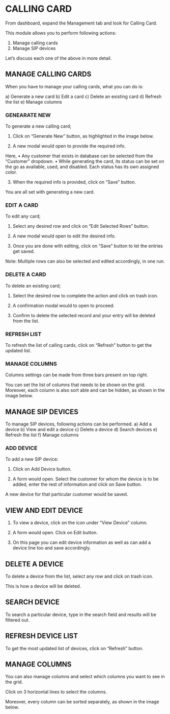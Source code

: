 # CALLING CARD

From dashboard, expand the Management tab and look for Calling Card. 
 
This module allows you to perform following actions:
1)	Manage calling cards
2)	Manage SIP devices

Let’s discuss each one of the above in more detail.

## MANAGE CALLING CARDS

When you have to manage your calling cards, what you can do is:

a)	Generate a new card
b)	Edit a card
c)	Delete an existing card
d)	Refresh the list
e)	Manage columns

### GENEARATE NEW

To generate a new calling card;
1.	Click on “Generate New” button, as highlighted in the image below.

 
2.	A new modal would open to provide the required info.
 
Here,
•	Any customer that exists in database can be selected from the “Customer” dropdown.
•	While generating the card, its status can be set on the go as available, used, and disabled. Each status has its own assigned color.

3.	When the required info is provided, click on “Save” button.

You are all set with generating a new card.

### EDIT A CARD

To edit any card; 
1.	Select any desired row and click on “Edit Selected Rows” button.
 
2.	A new modal would open to edit the desired info.
 
3.	Once you are done with editing, click on “Save” button to let the entries get saved.

Note: Multiple rows can also be selected and edited accordingly, in one run.

### DELETE A CARD

To delete an existing card;

1.	Select the desired row to complete the action and click on trash icon.
 
2.	A confirmation modal would to open to proceed.
 
3.	Confirm to delete the selected record and your entry will be deleted from the list.

### REFRESH LIST

To refresh the list of calling cards, click on “Refresh” button to get the updated list.
 
### MANAGE COLUMNS

Columns settings can be made from three bars present on top right.
 
You can set the list of columns that needs to be shown on the grid.
Moreover, each column is also sort able and can be hidden, as shown in the image below.
 
## MANAGE SIP DEVICES

To manage SIP devices, following actions can be performed.
a)	Add a device
b)	View and edit a device
c)	Delete a device
d)	Search devices
e)	Refresh the list
f)	Manage columns

### ADD DEVICE

To add a new SIP device:
1)	Click on Add Device button.
 
2)	A form would open. Select the customer for whom the device is to be added, enter the rest of information and click on Save button.
 
A new device for that particular customer would be saved.

## VIEW AND EDIT DEVICE

1)	To view a device, click on the icon under “View Device” column.
 
2)	A form would open. Click on Edit button.
 
3)	On this page you can edit device information as well as can add a device line too and save accordingly.

## DELETE A DEVICE

To delete a device from the list, select any row and click on trash icon.
 
This is how a device will be deleted.

## SEARCH DEVICE

To search a particular device, type in the search field and results will be filtered out.
 
## REFRESH DEVICE LIST

To get the most updated list of devices, click on “Refresh” button.
 
## MANAGE COLUMNS

You can also manage columns and select which columns you want to see in the grid.

Click on 3 horizontal lines to select the columns.
 
Moreover, every column can be sorted separately, as shown in the image below.
 
   

